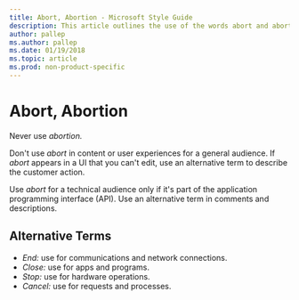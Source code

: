```yaml
---
title: Abort, Abortion - Microsoft Style Guide
description: This article outlines the use of the words abort and abortion per Microsoft style guidelines.
author: pallep
ms.author: pallep
ms.date: 01/19/2018
ms.topic: article
ms.prod: non-product-specific
---
```


# Abort, Abortion

Never use *abortion.* 

Don't use *abort* in content or user experiences for a general audience. If *abort* appears in a UI that you can't edit, use an alternative term to describe the customer action.

Use *abort* for
a technical audience only if it's part of the application
programming interface (API). Use an alternative term
in comments and descriptions.

## Alternative Terms

  - *End:* use for communications and network connections.
  - *Close:* use for apps and programs.
  - *Stop:* use for hardware operations.
  - *Cancel:* use for requests and processes. 
